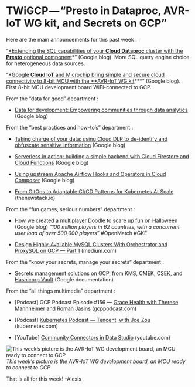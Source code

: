 
# TWiGCP — “Presto in Dataproc, AVR-IoT WG kit, and Secrets on GCP”

Here are the main announcements for this past week :

“[*Extending the SQL capabilities of your **Cloud Dataproc** cluster with the **Presto** optional component](http://goo.gl/Ndf82m)*” (Google blog). More SQL query engine choice for heterogeneous data sources.

“[*Google **Cloud IoT** and Microchip bring simple and secure cloud connectivity to 8-bit MCU with the **AVR-IoT WG kit](http://goo.gl/3bf9qp)***” (Google blog). First 8-bit MCU development board WiFi-connected to GCP.

From the “data for good” department :

* [Data for development: Empowering communities through data analytics](http://goo.gl/QztCXd) (Google blog)

From the “best practices and how-to’s” department :

* [Taking charge of your data: using Cloud DLP to de-identify and obfuscate sensitive information](http://goo.gl/FvaUoD) (Google blog)

* [Serverless in action: building a simple backend with Cloud Firestore and Cloud Functions](http://goo.gl/qxMVMo) (Google blog)

* [Using upstream Apache Airflow Hooks and Operators in Cloud Composer](http://goo.gl/41Fmm6) (Google blog)

* [From GitOps to Adaptable CI/CD Patterns for Kubernetes At Scale](http://goo.gl/gQ3hdJ) (thenewstack.io)

From the “fun games, serious numbers” department :

* [How we created a multiplayer Doodle to scare up fun on Halloween](http://goo.gl/at4NH4) (Google blog) “*100 million players in 62 countries, with a concurrent user load of over 500,000 players*” #OpenMatch #GKE

* [Design Highly-Available MySQL Clusters With Orchestrator and ProxySQL on GCP — Part 1](http://goo.gl/ue6zF8) (medium.com)

From the “know your secrets, manage your secrets“ department :

* [Secrets management solutions on GCP, from KMS, CMEK, CSEK, and Hashicorp Vault](http://goo.gl/TkRTCG) (Google documentation)

From the “all things multimedia” department :

* [Podcast] GCP Podcast Episode #156 — [Grace Health with Therese Mannheimer and Roman Jasins](http://goo.gl/TDeUz3) (gcppodcast.com)

* [Podcast] [Kubernetes Podcast — Tencent, with Joe Zou](http://goo.gl/3JiRXa) (kubernetes.com)

* [YouTube] [Community Connectors in Data Studio](http://goo.gl/B44iQJ) (youtube.com)

![This week’s picture is the AVR-IoT WG development board, an MCU ready to connect to GCP](https://cdn-images-1.medium.com/max/3200/0*VjM1FaYuqCwZF4vC)*This week’s picture is the AVR-IoT WG development board, an MCU ready to connect to GCP*

That is all for this week!
-Alexis
